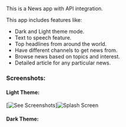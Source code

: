 This is a News app with API integration.

This app includes features like:
- Dark and Light theme mode.
- Text to speech feature.
- Top headlines from around the world.
- Have different channels to get news from.
- Browse news based on topics and interest.
- Detailed article for any particular news.

### Screenshots:

#### Light Theme:
[![See Screenshots](https://img.shields.io/badge/Screenshots-Click_Here-blue?style=for-the-badge)]![Splash Screen](https://github.com/user-attachments/assets/256b6aff-2ac7-43ff-ac88-f48a3b690700)


#### Dark Theme:

